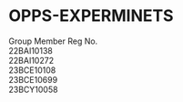# OPPS-EXPERMINETS
Group Member Reg No.
<br>
22BAI10138
<br>
22BAI10272
<br>
23BCE10108
<br>
23BCE10699
<br>
23BCY10058
